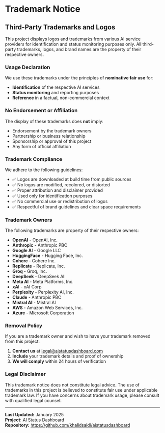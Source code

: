 # Trademark Notice

## Third-Party Trademarks and Logos

This project displays logos and trademarks from various AI service providers for identification and status monitoring purposes only. All third-party trademarks, logos, and brand names are the property of their respective owners.

### Usage Declaration

We use these trademarks under the principles of **nominative fair use** for:

- **Identification** of the respective AI services
- **Status monitoring** and reporting purposes
- **Reference** in a factual, non-commercial context

### No Endorsement or Affiliation

The display of these trademarks does **not** imply:

- Endorsement by the trademark owners
- Partnership or business relationship
- Sponsorship or approval of this project
- Any form of official affiliation

### Trademark Compliance

We adhere to the following guidelines:

- ✅ Logos are downloaded at build time from public sources
- ✅ No logos are modified, recolored, or distorted
- ✅ Proper attribution and disclaimer provided
- ✅ Used only for identification purposes
- ✅ No commercial use or redistribution of logos
- ✅ Respectful of brand guidelines and clear space requirements

### Trademark Owners

The following trademarks are property of their respective owners:

- **OpenAI** - OpenAI, Inc.
- **Anthropic** - Anthropic PBC
- **Google AI** - Google LLC
- **HuggingFace** - Hugging Face, Inc.
- **Cohere** - Cohere Inc.
- **Replicate** - Replicate, Inc.
- **Groq** - Groq, Inc.
- **DeepSeek** - DeepSeek AI
- **Meta AI** - Meta Platforms, Inc.
- **xAI** - xAI Corp
- **Perplexity** - Perplexity AI, Inc.
- **Claude** - Anthropic PBC
- **Mistral AI** - Mistral AI
- **AWS** - Amazon Web Services, Inc.
- **Azure** - Microsoft Corporation

### Removal Policy

If you are a trademark owner and wish to have your trademark removed from this project:

1. **Contact us** at [legal@aistatusdashboard.com](mailto:legal@aistatusdashboard.com)
2. **Include** your trademark details and proof of ownership
3. **We will comply** within 24 hours of verification

### Legal Disclaimer

This trademark notice does not constitute legal advice. The use of trademarks in this project is believed to constitute fair use under applicable trademark law. If you have concerns about trademark usage, please consult with qualified legal counsel.

---

**Last Updated:** January 2025  
**Project:** AI Status Dashboard  
**Repository:** https://github.com/khalidsaidi/aistatusdashboard
